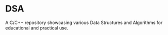 # DSA
A C/C++ repository showcasing various Data Structures and Algorithms for educational and practical use.

